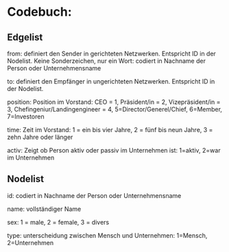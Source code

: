 <h1>Codebuch: </h1>


<h2>Edgelist</h2>

from: definiert den Sender in gerichteten Netzwerken. Entspricht ID in der Nodelist. Keine Sonderzeichen, nur ein Wort: codiert in Nachname der Person oder Unternehmensname 

to: definiert den Empfänger in ungerichteten Netzwerken. Entspricht ID in der Nodelist. 

position: Position im Vorstand: CEO = 1, Präsident/in = 2, Vizepräsident/in = 3, Chefingeniur/Landingengineer = 4, 5=Director/Generel/Chief, 6=Member, 7=Investoren

time: Zeit im Vorstand: 1 = ein bis vier Jahre, 2 = fünf bis neun Jahre, 3 = zehn Jahre oder länger

activ: Zeigt ob Person aktiv oder passiv im Unternehmen ist: 1=aktiv, 2=war im Unternehmen

<h2>Nodelist</h2>

id: codiert in Nachname der Person oder Unternehmensname

name: vollständiger Name

sex: 1 = male, 2 = female, 3 = divers

type: unterscheidung zwischen  Mensch und Unternehmen: 1=Mensch, 2=Unternehmen


